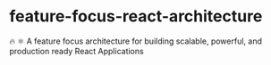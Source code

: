 # feature-focus-react-architecture
🔥 ⚛️  A feature focus architecture for building scalable, powerful, and production ready React Applications 
